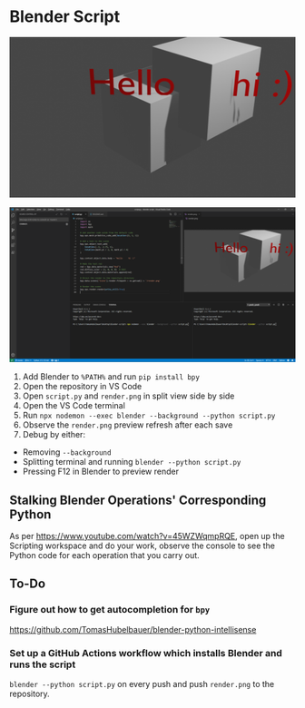 # Blender Script

![](render.png)

![](screenshot.png)

1. Add Blender to `%PATH%` and run `pip install bpy`
2. Open the repository in VS Code
3. Open `script.py` and `render.png` in split view side by side
3. Open the VS Code terminal
4. Run `npx nodemon --exec blender --background --python script.py`
5. Observe the `render.png` preview refresh after each save
6. Debug by either:
  - Removing `--background`
  - Splitting terminal and running `blender --python script.py`
  - Pressing F12 in Blender to preview render

## Stalking Blender Operations' Corresponding Python

As per https://www.youtube.com/watch?v=45WZWqmpRQE, open up the Scripting
workspace and do your work, observe the console to see the Python code for
each operation that you carry out.

## To-Do

### Figure out how to get autocompletion for `bpy`

https://github.com/TomasHubelbauer/blender-python-intellisense

### Set up a GitHub Actions workflow which installs Blender and runs the script

`blender --python script.py` on every push and push `render.png` to the repository.
